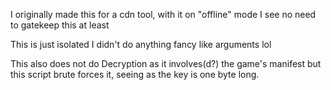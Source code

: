 I originally made this for a cdn tool, with it on "offline" mode I see no need to gatekeep this at least

This is just isolated I didn't do anything fancy like arguments lol

This also does not do Decryption as it involves(d?) the game's manifest but this script brute forces it, seeing as the key is one byte long.